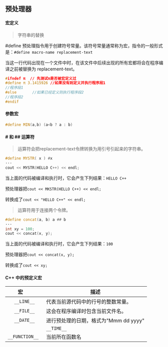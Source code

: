 ## 预处理器

#### 宏定义

> 字符串的替换

#define 预处理指令用于创建符号常量。该符号常量通常称为宏，指令的一般形式是：```#define macro-name replacement-text ```

当这一行代码出现在一个文件中时，在该文件中后续出现的所有宏都将会在程序编译之前被替换为 replacement-text。

```cpp
#ifndef π  // 先测试π是否被宏定义过
#define π 3.1415926 //如果没有则定义并执行程序段1
//程序段1   
#else       //如果已经定义则执行程序段2
//程序段2
#endif
```

#### 参数宏

```cpp
#define MIN(a,b) (a<b ? a : b)
```

#### # 和 ## 运算符

> 运算符会把replacement-text令牌转换为用引号引起来的字符串。

```cpp
#define MYSTR( x ) #x
···
cout << MYSTR(HELLO C++) << endl;
```

当上面的代码被编译和执行时，它会产生下列结果：```HELLO C++```

预处理器把```cout << MKSTR(HELLO C++) << endl;```

转换成了```cout << "HELLO C++" << endl;```

> 运算符用于连接两个令牌。

```cpp
#define concat(a, b) a ## b
···
int xy = 100;
cout << concat(x, y);
```

当上面的代码被编译和执行时，它会产生下列结果：```100```

预处理器把```cout << concat(x, y);```

转换成了```cout << xy;```

#### C++ 中的预定义宏

| <div style="width:80px">宏</div> | 描述                        |
|:-------------------------------:| ------------------------- |
| ```__LINE__```                  | 代表当前源代码中的行号的整数常量。         |
| ```__FILE__```                  | 这会在程序编译时包含当前文件名。          |
| ```__DATE__```                  | 进行预处理的日期，格式为"Mmm dd yyyy" |
|                                 | ```__TIME__```            |
| ```__FUNCTION__ ```             | 当前所在函数名                   |
